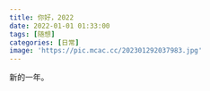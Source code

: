 ```yaml
---
title: 你好，2022
date: 2022-01-01 01:33:00
tags: [随想]
categories: [日常]
image: 'https://pic.mcac.cc/202301292037983.jpg'
---
```


新的一年。
